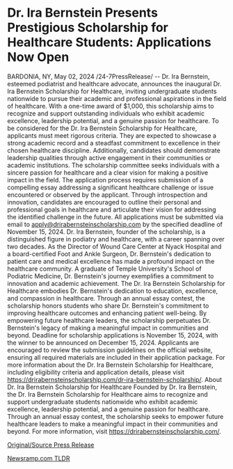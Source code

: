 # Dr. Ira Bernstein Presents Prestigious Scholarship for Healthcare Students: Applications Now Open

BARDONIA, NY, May 02, 2024 /24-7PressRelease/ -- Dr. Ira Bernstein, esteemed podiatrist and healthcare advocate, announces the inaugural Dr. Ira Bernstein Scholarship for Healthcare, inviting undergraduate students nationwide to pursue their academic and professional aspirations in the field of healthcare. With a one-time award of $1,000, this scholarship aims to recognize and support outstanding individuals who exhibit academic excellence, leadership potential, and a genuine passion for healthcare.  To be considered for the Dr. Ira Bernstein Scholarship for Healthcare, applicants must meet rigorous criteria. They are expected to showcase a strong academic record and a steadfast commitment to excellence in their chosen healthcare discipline. Additionally, candidates should demonstrate leadership qualities through active engagement in their communities or academic institutions. The scholarship committee seeks individuals with a sincere passion for healthcare and a clear vision for making a positive impact in the field.  The application process requires submission of a compelling essay addressing a significant healthcare challenge or issue encountered or observed by the applicant. Through introspection and innovation, candidates are encouraged to outline their personal and professional goals in healthcare and articulate their vision for addressing the identified challenge in the future. All applications must be submitted via email to apply@drirabernsteinscholarship.com by the specified deadline of November 15, 2024.  Dr. Ira Bernstein, founder of the scholarship, is a distinguished figure in podiatry and healthcare, with a career spanning over two decades. As the Director of Wound Care Center at Nyack Hospital and a board-certified Foot and Ankle Surgeon, Dr. Bernstein's dedication to patient care and medical excellence has made a profound impact on the healthcare community. A graduate of Temple University's School of Podiatric Medicine, Dr. Bernstein's journey exemplifies a commitment to innovation and academic achievement.  The Dr. Ira Bernstein Scholarship for Healthcare embodies Dr. Bernstein's dedication to education, excellence, and compassion in healthcare. Through an annual essay contest, the scholarship honors students who share Dr. Bernstein's commitment to improving healthcare outcomes and enhancing patient well-being. By empowering future healthcare leaders, the scholarship perpetuates Dr. Bernstein's legacy of making a meaningful impact in communities and beyond.  Deadline for scholarship applications is November 15, 2024, with the winner to be announced on December 15, 2024. Applicants are encouraged to review the submission guidelines on the official website, ensuring all required materials are included in their application package.  For more information about the Dr. Ira Bernstein Scholarship for Healthcare, including eligibility criteria and application details, please visit https://drirabernsteinscholarship.com/dr-ira-bernstein-scholarship/.  About Dr. Ira Bernstein Scholarship for Healthcare Founded by Dr. Ira Bernstein, the Dr. Ira Bernstein Scholarship for Healthcare aims to recognize and support undergraduate students nationwide who exhibit academic excellence, leadership potential, and a genuine passion for healthcare. Through an annual essay contest, the scholarship seeks to empower future healthcare leaders to make a meaningful impact in their communities and beyond. For more information, visit https://drirabernsteinscholarship.com/. 

[Original/Source Press Release](https://www.24-7pressrelease.com/press-release/510594/dr-ira-bernstein-presents-prestigious-scholarship-for-healthcare-students-applications-now-open) 

[Newsramp.com TLDR](https://newsramp.com/None) 